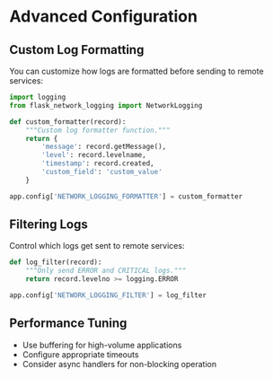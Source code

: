 # Advanced Configuration

## Custom Log Formatting

You can customize how logs are formatted before sending to remote services:

```python
import logging
from flask_network_logging import NetworkLogging

def custom_formatter(record):
    """Custom log formatter function."""
    return {
        'message': record.getMessage(),
        'level': record.levelname,
        'timestamp': record.created,
        'custom_field': 'custom_value'
    }

app.config['NETWORK_LOGGING_FORMATTER'] = custom_formatter
```

## Filtering Logs

Control which logs get sent to remote services:

```python
def log_filter(record):
    """Only send ERROR and CRITICAL logs."""
    return record.levelno >= logging.ERROR

app.config['NETWORK_LOGGING_FILTER'] = log_filter
```

## Performance Tuning

- Use buffering for high-volume applications
- Configure appropriate timeouts
- Consider async handlers for non-blocking operation
